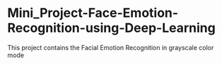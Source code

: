 # Mini_Project-Face-Emotion-Recognition-using-Deep-Learning
This project contains the Facial Emotion Recognition in grayscale color mode
